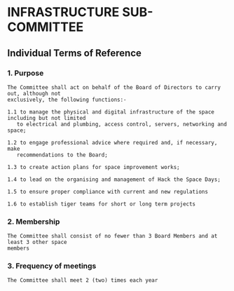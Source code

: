 # INFRASTRUCTURE SUB-COMMITTEE

## Individual Terms of Reference 


### 1. Purpose
    The Committee shall act on behalf of the Board of Directors to carry out, although not
    exclusively, the following functions:-
    
    1.1 to manage the physical and digital infrastructure of the space including but not limited
       to electrical and plumbing, access control, servers, networking and space;
    
    1.2 to engage professional advice where required and, if necessary, make
       recommendations to the Board;
    
    1.3 to create action plans for space improvement works;
    
    1.4 to lead on the organising and management of Hack the Space Days;
    
    1.5 to ensure proper compliance with current and new regulations
    
    1.6 to establish tiger teams for short or long term projects

### 2. Membership
    The Committee shall consist of no fewer than 3 Board Members and at least 3 other space
    members

### 3. Frequency of meetings
    The Committee shall meet 2 (two) times each year

